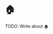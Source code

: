 <!--startTocHeader-->

# 🏠
<!--endTocHeader-->

TODO: Write about `🏠`

<!--startTocSubTopic-->
<!--endTocSubTopic-->